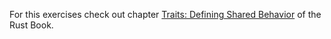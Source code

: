 For this exercises check out chapter [Traits: Defining Shared Behavior](https://doc.rust-lang.org/book/ch10-02-traits.html) of the Rust Book.
